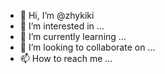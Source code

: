 - 👋 Hi, I’m @zhykiki
- 👀 I’m interested in ...
- 🌱 I’m currently learning ...
- 💞️ I’m looking to collaborate on ...
- 📫 How to reach me ...

<!---
zhykiki/zhykiki is a ✨ special ✨ repository because its `README.md` (this file) appears on your GitHub profile.
You can click the Preview link to take a look at your changes.
--->
